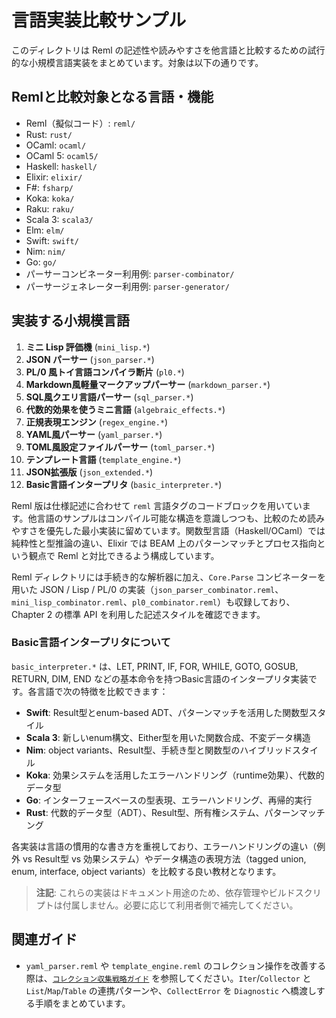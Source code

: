 # 言語実装比較サンプル

このディレクトリは Reml の記述性や読みやすさを他言語と比較するための試行的な小規模言語実装をまとめています。対象は以下の通りです。

## Remlと比較対象となる言語・機能

- Reml（擬似コード）: `reml/`
- Rust: `rust/`
- OCaml: `ocaml/`
- OCaml 5: `ocaml5/`
- Haskell: `haskell/`
- Elixir: `elixir/`
- F#: `fsharp/`
- Koka: `koka/`
- Raku: `raku/`
- Scala 3: `scala3/`
- Elm: `elm/`
- Swift: `swift/`
- Nim: `nim/`
- Go: `go/`
- パーサーコンビネーター利用例: `parser-combinator/`
- パーサージェネレーター利用例: `parser-generator/`

## 実装する小規模言語

1. **ミニ Lisp 評価機** (`mini_lisp.*`)
2. **JSON パーサー** (`json_parser.*`)
3. **PL/0 風トイ言語コンパイラ断片** (`pl0.*`)
4. **Markdown風軽量マークアップパーサー** (`markdown_parser.*`)
5. **SQL風クエリ言語パーサー** (`sql_parser.*`)
6. **代数的効果を使うミニ言語** (`algebraic_effects.*`)
7. **正規表現エンジン** (`regex_engine.*`)
8. **YAML風パーサー** (`yaml_parser.*`)
9. **TOML風設定ファイルパーサー** (`toml_parser.*`)
10. **テンプレート言語** (`template_engine.*`)
11. **JSON拡張版** (`json_extended.*`)
12. **Basic言語インタープリタ** (`basic_interpreter.*`)

Reml 版は仕様記述に合わせて `reml` 言語タグのコードブロックを用いています。他言語のサンプルはコンパイル可能な構造を意識しつつも、比較のため読みやすさを優先した最小実装に留めています。関数型言語（Haskell/OCaml）では純粋性と型推論の違い、Elixir では BEAM 上のパターンマッチとプロセス指向という観点で Reml と対比できるよう構成しています。

Reml ディレクトリには手続き的な解析器に加え、`Core.Parse` コンビネーターを用いた JSON / Lisp / PL/0 の実装（`json_parser_combinator.reml`、`mini_lisp_combinator.reml`、`pl0_combinator.reml`）も収録しており、Chapter 2 の標準 API を利用した記述スタイルを確認できます。

### Basic言語インタープリタについて

`basic_interpreter.*` は、LET, PRINT, IF, FOR, WHILE, GOTO, GOSUB, RETURN, DIM, END などの基本命令を持つBasic言語のインタープリタ実装です。各言語で次の特徴を比較できます：

- **Swift**: Result型とenum-based ADT、パターンマッチを活用した関数型スタイル
- **Scala 3**: 新しいenum構文、Either型を用いた関数合成、不変データ構造
- **Nim**: object variants、Result型、手続き型と関数型のハイブリッドスタイル
- **Koka**: 効果システムを活用したエラーハンドリング（runtime効果）、代数的データ型
- **Go**: インターフェースベースの型表現、エラーハンドリング、再帰的実行
- **Rust**: 代数的データ型（ADT）、Result型、所有権システム、パターンマッチング

各実装は言語の慣用的な書き方を重視しており、エラーハンドリングの違い（例外 vs Result型 vs 効果システム）やデータ構造の表現方法（tagged union, enum, interface, object variants）を比較する良い教材となります。

> **注記**: これらの実装はドキュメント用途のため、依存管理やビルドスクリプトは付属しません。必要に応じて利用者側で補完してください。

## 関連ガイド

- `yaml_parser.reml` や `template_engine.reml` のコレクション操作を改善する際は、[`コレクション収集戦略ガイド`](../../guides/collection-pipeline-guide.md) を参照してください。`Iter`/`Collector` と `List`/`Map`/`Table` の連携パターンや、`CollectError` を `Diagnostic` へ橋渡しする手順をまとめています。
